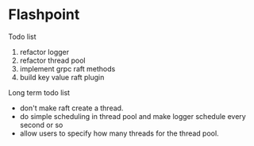 # Flashpoint

Todo list

1. refactor logger
2. refactor thread pool
3. implement grpc raft methods
4. build key value raft plugin

Long term todo list

* don't make raft create a thread.
* do simple scheduling in thread pool and make logger schedule every second or so
* allow users to specify how many threads for the thread pool.